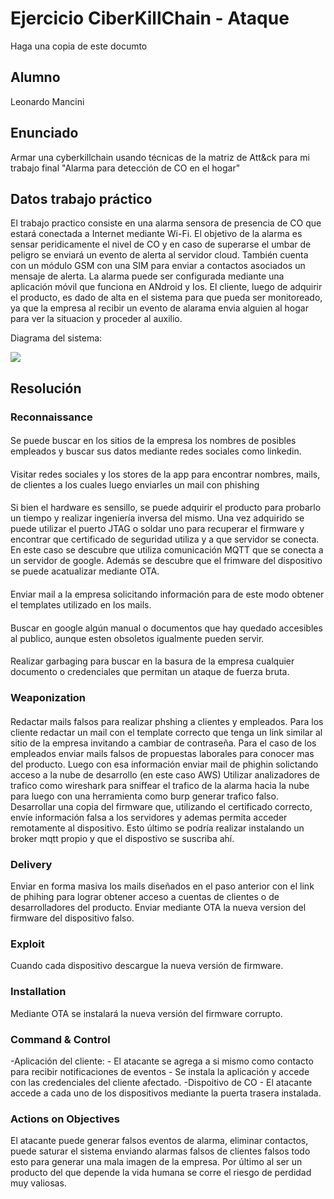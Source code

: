 # Ejercicio CiberKillChain - Ataque

Haga una copia de este documto

## Alumno

Leonardo Mancini

## Enunciado

Armar una cyberkillchain usando técnicas de la matriz de Att&ck para mi trabajo final "Alarma para detección de CO en el hogar"


## Datos trabajo práctico

El trabajo practico consiste en una alarma sensora de presencia de CO que estará conectada a Internet mediante Wi-Fi. El objetivo de la alarma es sensar peridicamente el nivel de CO y en caso de superarse el umbar de peligro se enviará un evento de alerta al servidor cloud. 
También cuenta con un módulo GSM con una SIM para enviar a contactos asociados un mensaje de alerta. La alarma puede ser configurada mediante una aplicación móvil que funciona en ANdroid y Ios. El cliente, luego de adquirir el producto, es dado de alta en el sistema para que pueda ser monitoreado, ya que la empresa al recibir un evento de alarama envia alguien al hogar para ver la situacion y proceder al auxilio.

Diagrama del sistema:

![](./imgages/trabajo_final.png)

## Resolución

### Reconnaissance

#### 
Se puede buscar en los sitios de la empresa los nombres de posibles empleados y buscar sus datos mediante redes sociales como linkedin.
#### 
Visitar redes sociales y los stores de la app para encontrar nombres, mails, de clientes a los cuales luego enviarles un mail con phishing
####
Si bien el hardware es sensillo, se puede adquirir el producto para probarlo un tiempo y realizar ingeniería inversa del mismo. Una vez adquirido se puede utilizar el puerto JTAG o soldar uno para recuperar el firmware y encontrar que certificado de seguridad utiliza y a que servidor se conecta.
En este caso se descubre que utiliza comunicación MQTT que se conecta a un servidor de google. Además se descubre que el frimware del dispositivo se puede acatualizar mediante OTA.
####
Enviar mail a la empresa solicitando información para de este modo obtener el templates utilizado en los mails.
####
Buscar en google algún manual o documentos que hay quedado accesibles al publico, aunque esten obsoletos igualmente pueden servir.
####
Realizar garbaging para buscar en la basura de la empresa cualquier documento o credenciales que permitan un ataque de fuerza bruta.

### Weaponization

####
Redactar mails falsos para realizar phshing a clientes y empleados. Para los cliente redactar un mail con el template correcto que tenga un link similar al sitio de la empresa invitando a cambiar de contraseña.
Para el caso de los empleados enviar mails falsos de propuestas laborales para conocer mas del producto. Luego con esa información enviar mail de phighin solictando acceso a la nube de desarrollo (en este caso AWS)
Utilizar analizadores de trafico como wireshark para sniffear el trafico de la alarma hacia la nube para luego con una herramienta como burp generar trafico falso.
Desarrollar una copia del firmware que, utilizando el certificado correcto, envíe información falsa a los servidores y ademas permita acceder remotamente al dispositivo. Esto último se podría realizar instalando un broker mqtt propio y que el dispostivo se suscriba ahí.

### Delivery
Enviar en forma masiva los mails diseñados en el paso anterior con el link de phihing para lograr obtener acceso a cuentas de clientes o de desarrolladores del producto.
Enviar mediante OTA la nueva version del firmware del dispositivo falso.

### Exploit
Cuando cada dispositivo descargue la nueva versión de firmware.

### Installation
Mediante OTA se instalará la nueva versión del firmware corrupto.

### Command & Control
-Aplicación del cliente:
    - El atacante se agrega a si mismo como contacto para recibir notificaciones de eventos
    - Se instala la aplicación y accede con las credenciales del cliente afectado.
-Dispoitivo de CO
    - El atacante accede a cada uno de los dispositivos mediante la puerta trasera instalada.

### Actions on Objectives
El atacante puede generar falsos eventos de alarma, eliminar contactos, puede saturar el sistema enviando alarmas falsos de clientes falsos todo esto para generar una mala imagen de la empresa. 
Por último al ser un producto del que depende la vida humana se corre el riesgo de perdidad muy valiosas.


